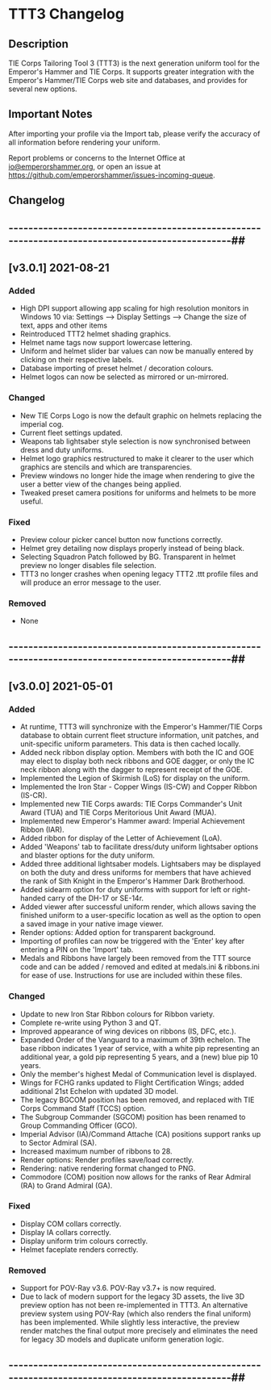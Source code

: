 # TTT3 Changelog

## Description

TIE Corps Tailoring Tool 3 (TTT3) is the next generation uniform tool for the Emperor's Hammer 
and TIE Corps.  It supports greater integration with the Emperor's Hammer/TIE Corps web site and 
databases, and provides for several new options.

## Important Notes

After importing your profile via the Import tab, please verify the accuracy of all information
before rendering your uniform.

Report problems or concerns to the Internet Office at io@emperorshammer.org, or open an issue 
at https://github.com/emperorshammer/issues-incoming-queue.

## Changelog

## ------------------------------------------------------------------------------------------------##

## [v3.0.1] 2021-08-21

### Added
- High DPI support allowing app scaling for high resolution monitors in Windows 10 via: 
  Settings --> Display Settings --> Change the size of text, apps and other items
- Reintroduced TTT2 helmet shading graphics.
- Helmet name tags now support lowercase lettering.
- Uniform and helmet slider bar values can now be manually entered by clicking on their respective 
  labels.
- Database importing of preset helmet / decoration colours.
- Helmet logos can now be selected as mirrored or un-mirrored.

### Changed
- New TIE Corps Logo is now the default graphic on helmets replacing the imperial cog.
- Current fleet settings updated.
- Weapons tab lightsaber style selection is now synchronised between dress and duty uniforms.
- Helmet logo graphics restructured to make it clearer to the user which graphics are stencils and 
  which are transparencies.
- Preview windows no longer hide the image when rendering to give the user a better view of the changes
  being applied.
- Tweaked preset camera positions for uniforms and helmets to be more useful.

### Fixed
- Preview colour picker cancel button now functions correctly.
- Helmet grey detailing now displays properly instead of being black.
- Selecting Squadron Patch followed by BG. Transparent in helmet preview no longer disables file 
  selection.
- TTT3 no longer crashes when opening legacy TTT2 .ttt profile files and will produce an error message 
  to the user.

### Removed
- None

## ------------------------------------------------------------------------------------------------##

## [v3.0.0] 2021-05-01

### Added
- At runtime, TTT3 will synchronize with the Emperor's Hammer/TIE Corps database to obtain current
  fleet structure information, unit patches, and unit-specific uniform parameters.  This data is then
  cached locally.
- Added neck ribbon display option.  Members with both the IC and GOE may elect to display both neck
  ribbons and GOE dagger, or only the IC neck ribbon along with the dagger to represent receipt of the
  GOE.
- Implemented the Legion of Skirmish (LoS) for display on the uniform.
- Implemented the Iron Star - Copper Wings (IS-CW) and Copper Ribbon (IS-CR).
- Implemented new TIE Corps awards: TIE Corps Commander's Unit Award (TUA) and TIE Corps Meritorious 
  Unit Award (MUA).
- Implemented new Emperor's Hammer award: Imperial Achievement Ribbon (IAR).
- Added ribbon for display of the Letter of Achievement (LoA).
- Added 'Weapons' tab to facilitate dress/duty uniform lightsaber options and blaster options for the 
  duty uniform.
- Added three additional lightsaber models.  Lightsabers may be displayed on both the duty and dress
  uniforms for members that have achieved the rank of Sith Knight in the Emperor's Hammer Dark
  Brotherhood.
- Added sidearm option for duty uniforms with support for left or right-handed carry of the DH-17 or
  SE-14r.
- Added viewer after successful uniform render, which allows saving the finished uniform to a
  user-specific location as well as the option to open a saved image in your native image viewer.
- Render options: Added option for transparent background.
- Importing of profiles can now be triggered with the 'Enter' key after entering a PIN on the 'Import' 
  tab.
- Medals and Ribbons have largely been removed from the TTT source code and can be added / removed and 
  edited at medals.ini & ribbons.ini for ease of use.  Instructions for use are included within these 
  files.

### Changed
- Update to new Iron Star Ribbon colours for Ribbon variety.
- Complete re-write using Python 3 and QT.
- Improved appearance of wing devices on ribbons (IS, DFC, etc.).
- Expanded Order of the Vanguard to a maximum of 39th echelon.  The base ribbon indicates 1 year of
  service, with a white pip representing an additional year, a gold pip representing 5 years,
  and a (new) blue pip 10 years.
- Only the member's highest Medal of Communication level is displayed.
- Wings for FCHG ranks updated to Flight Certification Wings; added additional 21st Echelon with
  updated 3D model.
- The legacy BGCOM position has been removed, and replaced with TIE Corps Command Staff (TCCS) 
  option.
- The Subgroup Commander (SGCOM) position has been renamed to Group Commanding Officer (GCO).
- Imperial Advisor (IA)/Command Attache (CA) positions support ranks up to Sector Admiral (SA).
- Increased maximum number of ribbons to 28.
- Render options: Render profiles save/load correctly.
- Rendering: native rendering format changed to PNG.
- Commodore (COM) position now allows for the ranks of Rear Admiral (RA) to Grand Admiral (GA).

### Fixed
- Display COM collars correctly.
- Display IA collars correctly.
- Display uniform trim colours correctly.
- Helmet faceplate renders correctly.

### Removed
- Support for POV-Ray v3.6. POV-Ray v3.7+ is now required.
- Due to lack of modern support for the legacy 3D assets, the live 3D preview option has not been
  re-implemented in TTT3.  An alternative preview system using POV-Ray (which also renders the final
  uniform) has been implemented.  While slightly less interactive, the preview render matches the final
  output more precisely and eliminates the need for legacy 3D models and duplicate uniform generation
  logic.
  
## ------------------------------------------------------------------------------------------------##
